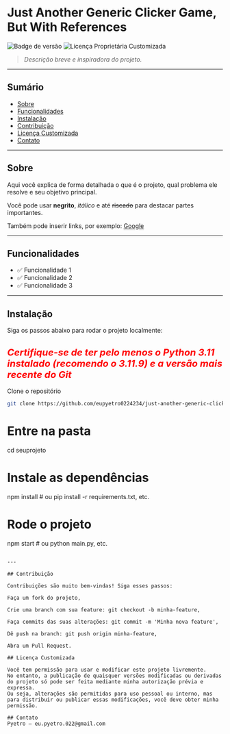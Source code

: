 # Just Another Generic Clicker Game, But With References

![Badge de versão](https://img.shields.io/badge/version-0.0.01-blue) ![Licença Proprietária Customizada](https://img.shields.io/badge/license-Proprietária%20Customizada-blue)

> _Descrição breve e inspiradora do projeto._

---

## Sumário

- [Sobre](#sobre)
- [Funcionalidades](#funcionalidades)
- [Instalação](#instalação)
- [Contribuição](#contribuição)
- [Licença Customizada](#licença-customizada)
- [Contato](#contato)

---

## Sobre

Aqui você explica de forma detalhada o que é o projeto, qual problema ele resolve e seu objetivo principal.

Você pode usar **negrito**, *itálico* e até ~~riscado~~ para destacar partes importantes.

Também pode inserir links, por exemplo: [Google](https://www.google.com)

---

## Funcionalidades

- ✅ Funcionalidade 1  
- ✅ Funcionalidade 2  
- ✅ Funcionalidade 3  

---

## Instalação

Siga os passos abaixo para rodar o projeto localmente:

<span style="font-size:22px; color:red;"><b><i>Certifique-se de ter pelo menos o Python 3.11 instalado (recomendo o 3.11.9) e a versão mais recente do Git</i></b></span>
---

Clone o repositório
```bash
git clone https://github.com/eupyetro0224234/just-another-generic-clicker-game-but-with-references.git
```

# Entre na pasta
cd seuprojeto

# Instale as dependências
npm install  # ou pip install -r requirements.txt, etc.

# Rode o projeto
npm start  # ou python main.py, etc.
```

---

## Contribuição

Contribuições são muito bem-vindas! Siga esses passos:

Faça um fork do projeto,

Crie uma branch com sua feature: git checkout -b minha-feature,

Faça commits das suas alterações: git commit -m 'Minha nova feature',

Dê push na branch: git push origin minha-feature,

Abra um Pull Request.

## Licença Customizada

Você tem permissão para usar e modificar este projeto livremente.
No entanto, a publicação de quaisquer versões modificadas ou derivadas do projeto só pode ser feita mediante minha autorização prévia e expressa.
Ou seja, alterações são permitidas para uso pessoal ou interno, mas para distribuir ou publicar essas modificações, você deve obter minha permissão.

## Contato
Pyetro — eu.pyetro.022@gmail.com